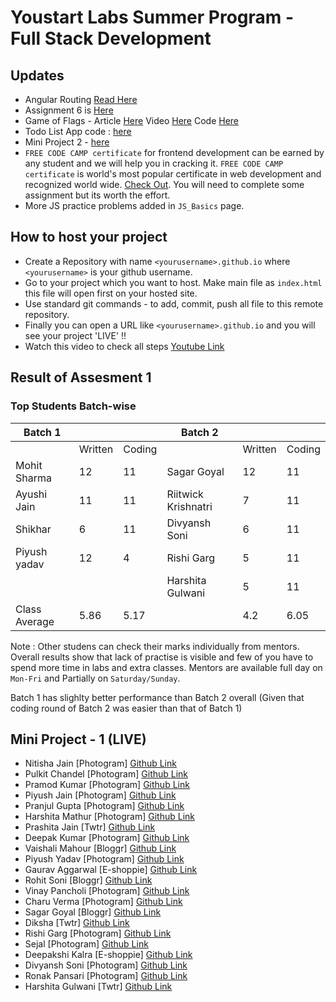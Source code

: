 # Youstart Labs Summer Program - Full Stack Development

## Updates

* Angular Routing [Read Here](./01_ANGULAR/3_ANGULAR_ROUTING)
* Assignment 6 is [Here](./01_ANGULAR/2_ANGULAR_BASICS#assignment-6)
* Game of Flags - Article [Here](https://medium.com/youstart-labs/intro-to-angular-6-using-game-of-flags-8f83cba1be08) Video [Here](https://youtu.be/zCrRtjX8UQE) Code [Here](https://github.com/Youstart-Labs/GameOfFlags)
* Todo List App code : [here](./01_ANGULAR/2_ANGULAR_BASICS/todoapp/)
* Mini Project 2 - [here](./01_ANGULAR/2_ANGULAR_BASICS/README.md#mini-project-2)
* `FREE CODE CAMP certificate` for frontend development can be earned by any student and we will help you in cracking it. `FREE CODE CAMP certificate` is world's most popular certificate in web development and recognized world wide. [Check Out](https://www.freecodecamp.org/map#Basic-Algorithm-Scripting). You will need to complete some assignment but its worth the effort.
* More JS practice problems added in `JS_Basics` page.

## How to host your project

* Create a Repository with name `<yourusername>.github.io` where `<yourusername>` is your github username.
* Go to your project which you want to host. Make main file as `index.html` this file will open first on your hosted site.
* Use standard git commands - to add, commit, push all file to this remote repository.
* Finally you can open a URL like `<yourusername>.github.io` and you will see your project 'LIVE' !!
* Watch this video to check all steps [Youtube Link](https://youtu.be/pRdELKJK1pw)

## Result of Assesment 1

### Top Students Batch-wise

| Batch 1       	|         	|        	| Batch 2             	|         	|        	|
|---------------	|---------	|--------	|---------------------	|---------	|--------	|
|               	| Written 	| Coding 	|                     	| Written 	| Coding 	|
| Mohit Sharma  	| 12      	| 11     	| Sagar Goyal         	| 12      	| 11     	|
| Ayushi Jain   	| 11      	| 11     	| Riitwick Krishnatri 	| 7       	| 11     	|
| Shikhar       	| 6       	| 11     	| Divyansh Soni       	| 6       	| 11     	|
| Piyush yadav  	| 12      	| 4      	| Rishi Garg          	| 5       	| 11     	|
|               	|         	|        	| Harshita Gulwani    	| 5       	| 11     	|
| Class Average 	| 5.86    	| 5.17   	|                     	| 4.2     	| 6.05   	|

Note : Other studens can check their marks individually from mentors. Overall results show that lack of practise is visible and few of you have to spend more time in labs and extra classes. Mentors are available full day on `Mon-Fri` and Partially on `Saturday/Sunday`.

Batch 1 has slighlty better performance than Batch 2 overall (Given that coding round of Batch 2 was easier than that of Batch 1)

## Mini Project - 1  (LIVE)

* Nitisha Jain [Photogram] [Github Link](https://nitisha-jain.github.io/Photo_gram1.github.io)
* Pulkit Chandel [Photogram] [Github Link](https://pulkit22.github.io/)
* Pramod Kumar [Photogram] [Github Link](https://pramod-knight.github.io)
* Piyush Jain [Photogram] [Github Link](https://piyushjain78.github.io/dist/gallery.html)
* Pranjul Gupta [Photogram] [Github Link](https://pranjulgupta.github.io/)
* Harshita Mathur [Photogram] [Github Link](https://harshita1233.github.io/)
* Prashita Jain [Twtr] [Github Link](https://Prashita12.github.io)
* Deepak Kumar [Photogram] [Github Link](https://deepak-kumar31.github.io/gallery.html)
* Vaishali Mahour [Bloggr] [Github Link](https://vaishali-mahour.github.io/)
* Piyush Yadav [Photogram] [Github Link](https://piyushyadav.github.io/)
* Gaurav Aggarwal [E-shoppie] [Github Link](https://agarwalgaurav1604.github.io/)
* Rohit Soni [Bloggr] [Github Link](https://Ronny7.github.io)
* Vinay Pancholi [Photogram] [Github Link](https://vinsp18.github.io/)
* Charu Verma [Photogram] [Github Link](https://charu768.github.io)
* Sagar Goyal [Bloggr] [Github Link](http://SagarEr.github.io)
* Diksha [Twtr] [Github Link](https://diksha96.github.io)
* Rishi Garg [Photogram] [Github Link](https://rishi1107.github.io/)
* Sejal [Photogram] [Github Link](https://sejalgupta12.github.io/)
* Deepakshi Kalra [E-shoppie] [Github Link](https://Deepakshikalra.github.io)
* Divyansh Soni [Photogram] [Github Link](https://divyanshsoni.github.io/)
* Ronak Pansari [Photogram] [Github Link](https://ronakpansari2312.github.io)
* Harshita Gulwani [Twtr] [Github Link](https://Harshitagulwani.github.io)